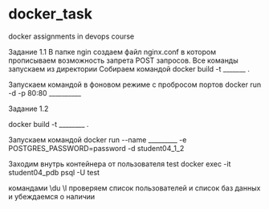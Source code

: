 # docker_task
docker assignments in devops course

Задание 1.1
В папке ngin создаем файл nginx.conf в котором прописываем возможность запрета POST запросов. Все команды запускаем из директории
Собираем командой
docker build -t _______ .

Запускаем командой в фоновом режиме с пробросом портов
docker run -d -p 80:80 __________

Задание 1.2

docker build -t ________ .

Запускаем командой
docker run --name _________ -e POSTGRES_PASSWORD=password -d student04_1_2

Заходим внутрь контейнера от пользователя test
docker exec -it student04_pdb psql -U test

командами \du \l проверяем список пользователей и список баз данных и убеждаемся о наличии

